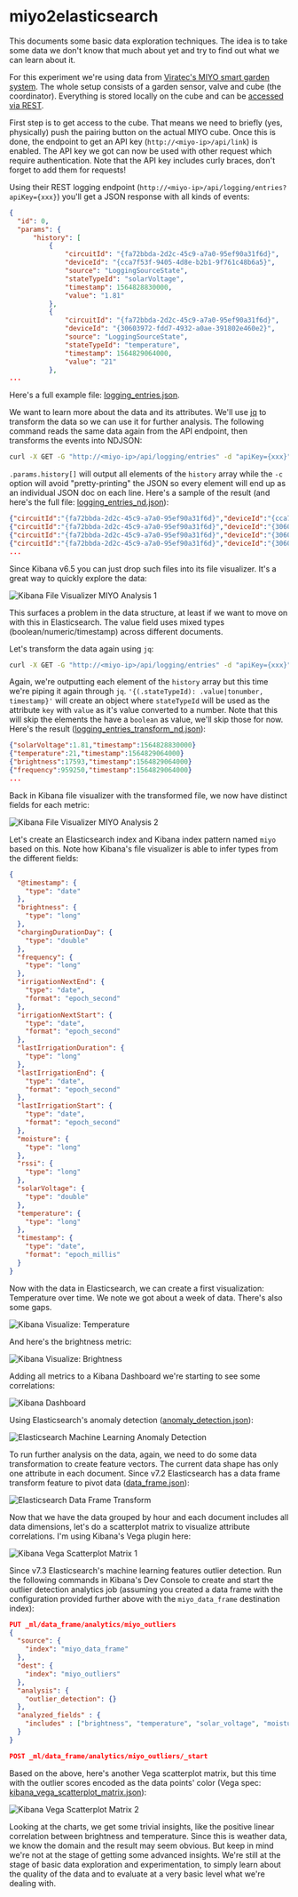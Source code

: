 # miyo2elasticsearch

This documents some basic data exploration techniques. The idea is to take some data we don't know that much about yet and try to find out what we can learn about it.

For this experiment we're using data from [Viratec's MIYO smart garden system](https://www.miyo.garden/en/). The whole setup consists of a garden sensor, valve and cube (the coordinator). Everything is stored locally on the cube and can be [accessed via REST](https://docs.google.com/document/d/1K3MOLDid8f9C-blYbd6N0WpCls5QpK_Wm0yAmLYJbzY/export?format=pdf).

First step is to get access to the cube. That means we need to briefly (yes, physically) push the pairing button on the actual MIYO cube. Once this is done, the endpoint to get an API key (`http://<miyo-ip>/api/link`) is enabled. The API key we got can now be used with other request which require authentication. Note that the API key includes curly braces, don't forget to add them for requests!

Using their REST logging endpoint (`http://<miyo-ip>/api/logging/entries?apiKey={xxx}`) you'll get a JSON response with all kinds of events:

```json
{
  "id": 0,
  "params": {
      "history": [
          {
              "circuitId": "{fa72bbda-2d2c-45c9-a7a0-95ef90a31f6d}",
              "deviceId": "{cca7f53f-9405-4d8e-b2b1-9f761c48b6a5}",
              "source": "LoggingSourceState",
              "stateTypeId": "solarVoltage",
              "timestamp": 1564828830000,
              "value": "1.81"
          },
          {
              "circuitId": "{fa72bbda-2d2c-45c9-a7a0-95ef90a31f6d}",
              "deviceId": "{30603972-fdd7-4932-a0ae-391802e460e2}",
              "source": "LoggingSourceState",
              "stateTypeId": "temperature",
              "timestamp": 1564829064000,
              "value": "21"
          },
...
```

Here's a full example file: [logging_entries.json](logging_entries.json).

We want to learn more about the data and its attributes. We'll use [jq](https://stedolan.github.io/jq/) to transform the data so we can use it for further analysis. The following command reads the same data again from the API endpoint, then transforms the events into NDJSON:

```bash
curl -X GET -G "http://<miyo-ip>/api/logging/entries" -d "apiKey={xxx}" | jq -c .params.history[] > logging_entries_nd.json
```

`.params.history[]` will output all elements of the `history` array while the `-c` option will avoid "pretty-printing" the JSON so every element will end up as an individual JSON doc on each line. Here's a sample of the result (and here's the full file: [logging_entries_nd.json](logging_entries_nd.json)):

```json
{"circuitId":"{fa72bbda-2d2c-45c9-a7a0-95ef90a31f6d}","deviceId":"{cca7f53f-9405-4d8e-b2b1-9f761c48b6a5}","source":"LoggingSourceState","stateTypeId":"solarVoltage","timestamp":1564828830000,"value":"1.81"}
{"circuitId":"{fa72bbda-2d2c-45c9-a7a0-95ef90a31f6d}","deviceId":"{30603972-fdd7-4932-a0ae-391802e460e2}","source":"LoggingSourceState","stateTypeId":"temperature","timestamp":1564829064000,"value":"21"}
{"circuitId":"{fa72bbda-2d2c-45c9-a7a0-95ef90a31f6d}","deviceId":"{30603972-fdd7-4932-a0ae-391802e460e2}","source":"LoggingSourceState","stateTypeId":"brightness","timestamp":1564829064000,"value":"17593"}
{"circuitId":"{fa72bbda-2d2c-45c9-a7a0-95ef90a31f6d}","deviceId":"{30603972-fdd7-4932-a0ae-391802e460e2}","source":"LoggingSourceState","stateTypeId":"frequency","timestamp":1564829064000,"value":"959250"}
...
```

Since Kibana v6.5 you can just drop such files into its file visualizer. It's a great way to quickly explore the data:

![Kibana File Visualizer MIYO Analysis 1](img/kibana_file_visualizer_1.png)

This surfaces a problem in the data structure, at least if we want to move on with this in Elasticsearch. The value field uses mixed types (boolean/numeric/timestamp) across different documents.

Let's transform the data again using `jq`: 

```bash
curl -X GET -G "http://<miyo-ip>/api/logging/entries" -d "apiKey={xxx}" | jq -c .params.history[] | jq -c '{(.stateTypeId): .value|tonumber, timestamp}' > logging_entries_transform_nd.json
```

Again, we're outputting each element of the `history` array but this time we're piping it again through `jq`. `'{(.stateTypeId): .value|tonumber, timestamp}'` will create an object where `stateTypeId` will be used as the attribute `key` with `value` as it's value converted to a number. Note that this will skip the elements the have a `boolean` as value, we'll skip those for now. Here's the result ([logging_entries_transform_nd.json](logging_entries_transform_nd.json)):

```json
{"solarVoltage":1.81,"timestamp":1564828830000}
{"temperature":21,"timestamp":1564829064000}
{"brightness":17593,"timestamp":1564829064000}
{"frequency":959250,"timestamp":1564829064000}
...
```

Back in Kibana file visualizer with the transformed file, we now have distinct fields for each metric:

![Kibana File Visualizer MIYO Analysis 2](img/kibana_file_visualizer_2.png)

Let's create an Elasticsearch index and Kibana index pattern named `miyo` based on this. Note how Kibana's file visualizer is able to infer types from the different fields:

```json
{
  "@timestamp": {
    "type": "date"
  },
  "brightness": {
    "type": "long"
  },
  "chargingDurationDay": {
    "type": "double"
  },
  "frequency": {
    "type": "long"
  },
  "irrigationNextEnd": {
    "type": "date",
    "format": "epoch_second"
  },
  "irrigationNextStart": {
    "type": "date",
    "format": "epoch_second"
  },
  "lastIrrigationDuration": {
    "type": "long"
  },
  "lastIrrigationEnd": {
    "type": "date",
    "format": "epoch_second"
  },
  "lastIrrigationStart": {
    "type": "date",
    "format": "epoch_second"
  },
  "moisture": {
    "type": "long"
  },
  "rssi": {
    "type": "long"
  },
  "solarVoltage": {
    "type": "double"
  },
  "temperature": {
    "type": "long"
  },
  "timestamp": {
    "type": "date",
    "format": "epoch_millis"
  }
}
```

Now with the data in Elasticsearch, we can create a first visualization: Temperature over time. We note we got about a week of data. There's also some gaps.

![Kibana Visualize: Temperature](img/kibana_visualize_temperature.png)

And here's the brightness metric:

![Kibana Visualize: Brightness](img/kibana_visualize_brightness.png)

Adding all metrics to a Kibana Dashboard we're starting to see some correlations:

![Kibana Dashboard](img/kibana_dashboard.png)

Using Elasticsearch's anomaly detection ([anomaly_detection.json](anomaly_detection.json)):

![Elasticsearch Machine Learning Anomaly Detection](img/anomaly_detection.png)

To run further analysis on the data, again, we need to do some data transformation to create feature vectors. The current data shape has only one attribute in each document. Since v7.2 Elasticsearch has a data frame transform feature to pivot data ([data_frame.json](data_frame.json)):

![Elasticsearch Data Frame Transform](img/data_frame.png)

Now that we have the data grouped by hour and each document includes all data dimensions, let's do a scatterplot matrix to visualize attribute correlations. I'm using Kibana's Vega plugin here:

![Kibana Vega Scatterplot Matrix 1](img/kibana_vega_1.png)

Since v7.3 Elasticsearch's machine learning features outlier detection. Run the following commands in Kibana's Dev Console to create and start the outlier detection analytics job (assuming you created a data frame with the configuration provided further above with the `miyo_data_frame` destination index):

```json
PUT _ml/data_frame/analytics/miyo_outliers
{
  "source": {
    "index": "miyo_data_frame"
  },
  "dest": {
    "index": "miyo_outliers"
  },
  "analysis": {
    "outlier_detection": {}
  },
  "analyzed_fields" : {
    "includes" : ["brightness", "temperature", "solar_voltage", "moisture"]
  }
}

POST _ml/data_frame/analytics/miyo_outliers/_start
```

Based on the above, here's another Vega scatterplot matrix, but this time with the outlier scores encoded as the data points' color (Vega spec: [kibana_vega_scatterplot_matrix.json](kibana_vega_scatterplot_matrix.json)):

![Kibana Vega Scatterplot Matrix 2](img/kibana_vega_2.png)

Looking at the charts, we get some trivial insights, like the positive linear correlation between brightness and temperature. Since this is weather data, we know the domain and the result may seem obvious. But keep in mind we're not at the stage of getting some advanced insights. We're still at the stage of basic data exploration and experimentation, to simply learn about the quality of the data and to evaluate at a very basic level what we're dealing with.

